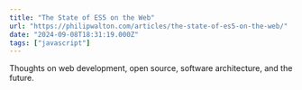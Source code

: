 ```yaml
---
title: "The State of ES5 on the Web"
url: "https://philipwalton.com/articles/the-state-of-es5-on-the-web/"
date: "2024-09-08T18:31:19.000Z"
tags: ["javascript"]
---
```


Thoughts on web development, open source, software architecture, and the future.